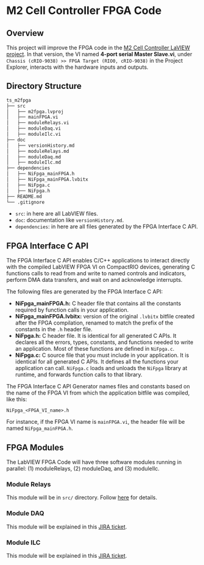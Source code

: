 # M2 Cell Controller FPGA Code

## Overview

This project will improve the FPGA code in the [M2 Cell Controller LaVIEW project](https://github.com/lsst-ts/ts_mtm2_cell).
In that version, the VI named **4-port serial Master Slave.vi**, under `Chassis (cRIO-9038) >> FPGA Target (RIO0, cRIO-9038)` in the Project Explorer, interacts with the hardware inputs and outputs.

## Directory Structure

```bash
ts_m2fpga
├── src
│   ├── m2fpga.lvproj
│   ├── mainFPGA.vi
│   ├── moduleRelays.vi
│   ├── moduleDaq.vi
│   ├── moduleIlc.vi
├── doc
│   ├── versionHistory.md
│   ├── moduleRelays.md
│   ├── moduleDaq.md
│   ├── moduleIlc.md
├── dependencies
│   ├── NiFpga_mainFPGA.h
│   ├── NiFpga_mainFPGA.lvbitx
│   ├── NiFpga.c
│   ├── NiFpga.h
├── README.md
└── .gitignore
```

- `src`: in here are all LabVIEW files.
- `doc`: documentation like `versionHistory.md`.
- `dependencies`: in here are all files generated by the FPGA Interface C API.

## FPGA Interface C API

The FPGA Interface C API enables C/C++ applications to interact directly with the compiled LabVIEW FPGA VI on CompactRIO devices, generating C functions calls to read from and write to named controls and indicators, perform DMA data transfers, and wait on and acknowledge interrupts.

The following files are generated by the FPGA Interface C API:

- **NiFpga_mainFPGA.h:** C header file that contains all the constants required by function calls in your application. 
- **NiFpga_mainFPGA.lvbitx:** version of the original `.lvbitx` bitfile created after the FPGA compilation, renamed to match the prefix of the constants in the `.h` header file.
- **NiFpga.h:** C header file.
It is identical for all generated C APIs.
It declares all the errors, types, constants, and functions needed to write an application.
Most of these functions are defined in `NiFpga.c`.
- **NiFpga.c:** C source file that you must include in your application.
It is identical for all generated C APIs.
It defines all the functions your application can call. 
`NiFpga.c` loads and unloads the `NiFpga` library at runtime, and forwards function calls to that library.

The FPGA Interface C API Generator names files and constants based on the name of the FPGA VI from which the application bitfile was compiled, like this:

```
NiFpga_<FPGA_VI_name>.h
```

For instance, if the FPGA VI name is `mainFPGA.vi`, the header file will be named `NiFpga_mainFPGA.h`.

## FPGA Modules

The LabVIEW FPGA Code will have three software modules running in parallel: (1) moduleRelays, (2) moduleDaq, and (3) moduleIlc.

### Module Relays

This module will be in `src/` directory.
Follow [here](doc/moduleRelays.md) for details.

### Module DAQ

This module will be explained in this [JIRA ticket](https://jira.lsstcorp.org/browse/DM-35829).

### Module ILC

This module will be explained in this [JIRA ticket](https://jira.lsstcorp.org/browse/DM-35830).
